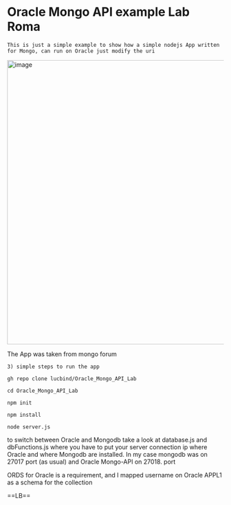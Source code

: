 # Oracle Mongo API example Lab Roma

` This is just a simple example to show how a simple nodejs App written for Mongo, can run on Oracle just modify the uri `

<img width="660" alt="image" src="https://user-images.githubusercontent.com/53658658/201542381-1dc18335-6c09-43e6-9a73-45d31a34cba1.png">

The App was taken from mongo forum 


```3) simple steps to run the app```

`gh repo clone lucbind/Oracle_Mongo_API_Lab`

`cd Oracle_Mongo_API_Lab`

`npm init`

`npm install`

`node server.js`


to switch between Oracle and Mongodb take a look at database.js and dbFunctions.js where you have to put your server connection ip where Oracle and where Mongodb are installed.
In my case mongodb was on 27017 port (as usual)  and Oracle Mongo-API on 27018. port

ORDS for Oracle is a requirement, and I mapped username on Oracle APPL1 as a schema for the collection 

==LB==

